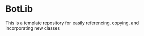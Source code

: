 # BotLib
This is a template repository for easily referencing, copying, and incorporating new classes
